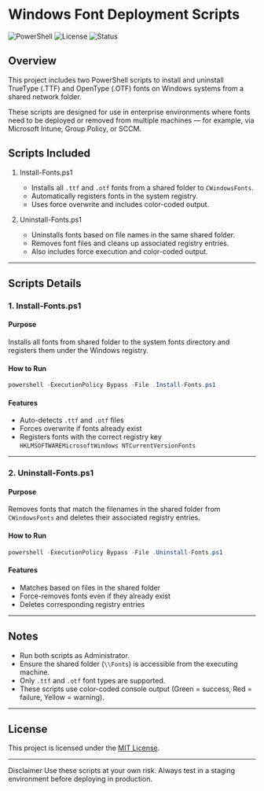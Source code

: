 
# Windows Font Deployment Scripts

![PowerShell](httpsimg.shields.iobadgepowershell-5.1%2B-blue.svg)
![License](httpsimg.shields.iobadgelicense-MIT-green.svg)
![Status](httpsimg.shields.iobadgestatus-production-ready-brightgreen)

## Overview

This project includes two PowerShell scripts to install and uninstall TrueType (.TTF) and OpenType (.OTF) fonts on Windows systems from a shared network folder.

These scripts are designed for use in enterprise environments where fonts need to be deployed or removed from multiple machines — for example, via Microsoft Intune, Group Policy, or SCCM.

## Scripts Included

1. Install-Fonts.ps1
   - Installs all `.ttf` and `.otf` fonts from a shared folder to `CWindowsFonts`.
   - Automatically registers fonts in the system registry.
   - Uses force overwrite and includes color-coded output.

2. Uninstall-Fonts.ps1
   - Uninstalls fonts based on file names in the same shared folder.
   - Removes font files and cleans up associated registry entries.
   - Also includes force execution and color-coded output.

---

## Scripts Details

### 1. Install-Fonts.ps1

#### Purpose
Installs all fonts from shared folder to the system fonts directory and registers them under the Windows registry.

#### How to Run
```powershell
powershell -ExecutionPolicy Bypass -File .Install-Fonts.ps1
```

#### Features
- Auto-detects `.ttf` and `.otf` files
- Forces overwrite if fonts already exist
- Registers fonts with the correct registry key  
  `HKLMSOFTWAREMicrosoftWindows NTCurrentVersionFonts`

---

### 2. Uninstall-Fonts.ps1

#### Purpose
Removes fonts that match the filenames in the shared folder from `CWindowsFonts` and deletes their associated registry entries.

#### How to Run
```powershell
powershell -ExecutionPolicy Bypass -File .Uninstall-Fonts.ps1
```

#### Features
- Matches based on files in the shared folder
- Force-removes fonts even if they already exist
- Deletes corresponding registry entries

---

## Notes

- Run both scripts as Administrator.
- Ensure the shared folder (`\\Fonts`) is accessible from the executing machine.
- Only `.ttf` and `.otf` font types are supported.
- These scripts use color-coded console output (Green = success, Red = failure, Yellow = warning).

---

## License

This project is licensed under the [MIT License](https\\:opensource.org\licensesMIT).

---

Disclaimer Use these scripts at your own risk. Always test in a staging environment before deploying in production.
